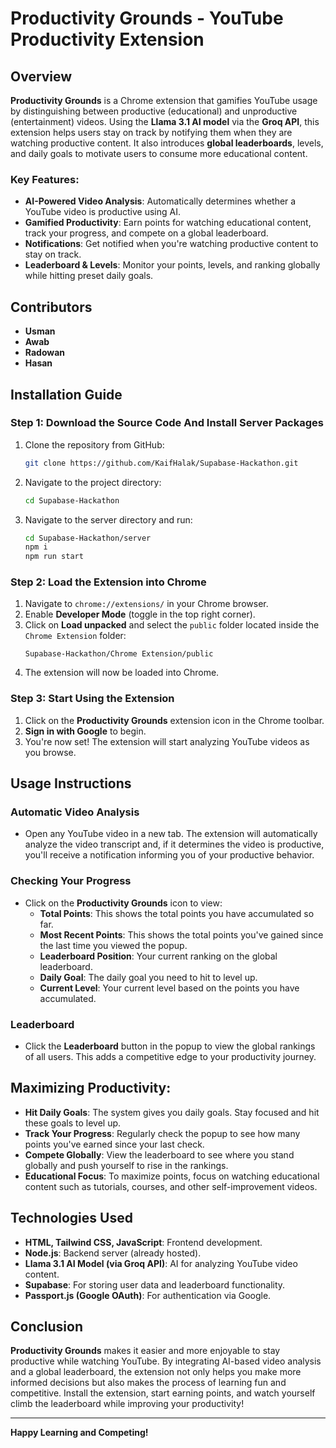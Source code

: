 # Productivity Grounds - YouTube Productivity Extension

## Overview

**Productivity Grounds** is a Chrome extension that gamifies YouTube usage by distinguishing between productive (educational) and unproductive (entertainment) videos. Using the **Llama 3.1 AI model** via the **Groq API**, this extension helps users stay on track by notifying them when they are watching productive content. It also introduces **global leaderboards**, levels, and daily goals to motivate users to consume more educational content.

### Key Features:

- **AI-Powered Video Analysis**: Automatically determines whether a YouTube video is productive using AI.
- **Gamified Productivity**: Earn points for watching educational content, track your progress, and compete on a global leaderboard.
- **Notifications**: Get notified when you're watching productive content to stay on track.
- **Leaderboard & Levels**: Monitor your points, levels, and ranking globally while hitting preset daily goals.

## Contributors

- **Usman**
- **Awab**
- **Radowan**
- **Hasan**

## Installation Guide

### Step 1: Download the Source Code And Install Server Packages

1. Clone the repository from GitHub:
   ```bash
   git clone https://github.com/KaifHalak/Supabase-Hackathon.git
   ```
2. Navigate to the project directory:
   ```bash
   cd Supabase-Hackathon
   ```

3. Navigate to the server directory and run:
   ```bash
   cd Supabase-Hackathon/server
   npm i
   npm run start 
   ```

### Step 2: Load the Extension into Chrome

1. Navigate to `chrome://extensions/` in your Chrome browser.
2. Enable **Developer Mode** (toggle in the top right corner).
3. Click on **Load unpacked** and select the `public` folder located inside the `Chrome Extension` folder:
   ```
   Supabase-Hackathon/Chrome Extension/public
   ```
4. The extension will now be loaded into Chrome.

### Step 3: Start Using the Extension

1. Click on the **Productivity Grounds** extension icon in the Chrome toolbar.
2. **Sign in with Google** to begin.
3. You're now set! The extension will start analyzing YouTube videos as you browse.

## Usage Instructions

### Automatic Video Analysis

- Open any YouTube video in a new tab. The extension will automatically analyze the video transcript and, if it determines the video is productive, you'll receive a notification informing you of your productive behavior.

### Checking Your Progress

- Click on the **Productivity Grounds** icon to view:
  - **Total Points**: This shows the total points you have accumulated so far.
  - **Most Recent Points**: This shows the total points you've gained since the last time you viewed the popup.
  - **Leaderboard Position**: Your current ranking on the global leaderboard.
  - **Daily Goal**: The daily goal you need to hit to level up.
  - **Current Level**: Your current level based on the points you have accumulated.

### Leaderboard

- Click the **Leaderboard** button in the popup to view the global rankings of all users. This adds a competitive edge to your productivity journey.

## Maximizing Productivity:

- **Hit Daily Goals**: The system gives you daily goals. Stay focused and hit these goals to level up.
- **Track Your Progress**: Regularly check the popup to see how many points you've earned since your last check.
- **Compete Globally**: View the leaderboard to see where you stand globally and push yourself to rise in the rankings.
- **Educational Focus**: To maximize points, focus on watching educational content such as tutorials, courses, and other self-improvement videos.

## Technologies Used

- **HTML, Tailwind CSS, JavaScript**: Frontend development.
- **Node.js**: Backend server (already hosted).
- **Llama 3.1 AI Model (via Groq API)**: AI for analyzing YouTube video content.
- **Supabase**: For storing user data and leaderboard functionality.
- **Passport.js (Google OAuth)**: For authentication via Google.

## Conclusion

**Productivity Grounds** makes it easier and more enjoyable to stay productive while watching YouTube. By integrating AI-based video analysis and a global leaderboard, the extension not only helps you make more informed decisions but also makes the process of learning fun and competitive. Install the extension, start earning points, and watch yourself climb the leaderboard while improving your productivity!

---

**Happy Learning and Competing!**
